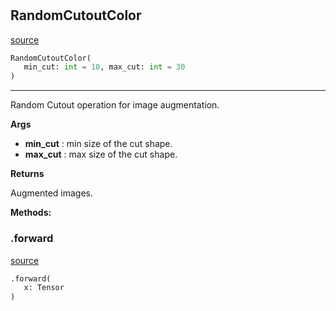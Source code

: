 #


## RandomCutoutColor
[source](https://github.com/RLE-Foundation/Hsuanwu/blob/main/hsuanwu/xplore/augmentation/random_cutoutcolor.py/#L7)
```python 
RandomCutoutColor(
   min_cut: int = 10, max_cut: int = 30
)
```


---
Random Cutout operation for image augmentation.

**Args**

* **min_cut**  : min size of the cut shape.
* **max_cut**  : max size of the cut shape.


**Returns**

Augmented images.


**Methods:**


### .forward
[source](https://github.com/RLE-Foundation/Hsuanwu/blob/main/hsuanwu/xplore/augmentation/random_cutoutcolor.py/#L22)
```python
.forward(
   x: Tensor
)
```

